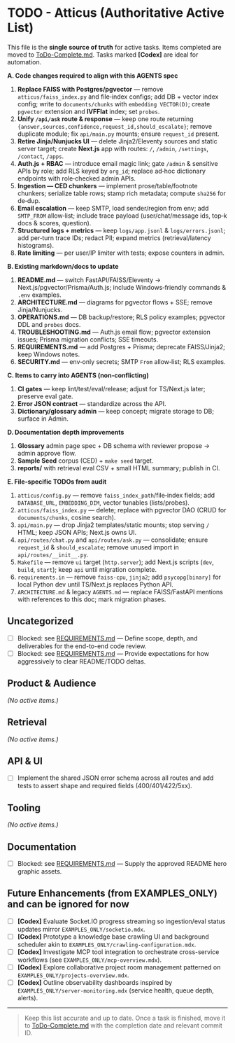 # TODO - Atticus (Authoritative Active List)

This file is the **single source of truth** for active tasks.
Items completed are moved to [ToDo-Complete.md](ToDo-Complete.md).
Tasks marked **[Codex]** are ideal for automation.

**A. Code changes required to align with this AGENTS spec**

1. **Replace FAISS with Postgres/pgvector** — remove `atticus/faiss_index.py` and file‑index configs; add DB + vector index config; write to `documents/chunks` with `embedding VECTOR(D)`; create `pgvector` extension and **IVFFlat** index; set `probes`.
2. **Unify `/api/ask` route & response** — keep one route returning `{answer,sources,confidence,request_id,should_escalate}`; remove duplicate module; fix `api/main.py` mounts; ensure `request_id` present.
3. **Retire Jinja/Nunjucks UI** — delete Jinja2/Eleventy sources and static server target; create **Next.js** app with routes: `/`, `/admin`, `/settings`, `/contact`, `/apps`.
4. **Auth.js + RBAC** — introduce email magic link; gate `/admin` & sensitive APIs by role; add RLS keyed by `org_id`; replace ad‑hoc dictionary endpoints with role‑checked admin APIs.
5. **Ingestion — CED chunkers** — implement prose/table/footnote chunkers; serialize table rows; stamp rich metadata; compute `sha256` for de‑dup.
6. **Email escalation** — keep SMTP, load sender/region from env; add `SMTP_FROM` allow‑list; include trace payload (user/chat/message ids, top‑k docs & scores, question).
7. **Structured logs + metrics** — keep `logs/app.jsonl` & `logs/errors.jsonl`; add per‑turn trace IDs; redact PII; expand metrics (retrieval/latency histograms).
8. **Rate limiting** — per user/IP limiter with tests; expose counters in admin.

**B. Existing markdown/docs to update**

1. **README.md** — switch FastAPI/FAISS/Eleventy → Next.js/pgvector/Prisma/Auth.js; include Windows‑friendly commands & `.env` examples.
2. **ARCHITECTURE.md** — diagrams for pgvector flows + SSE; remove Jinja/Nunjucks.
3. **OPERATIONS.md** — DB backup/restore; RLS policy examples; pgvector DDL and `probes` docs.
4. **TROUBLESHOOTING.md** — Auth.js email flow; pgvector extension issues; Prisma migration conflicts; SSE timeouts.
5. **REQUIREMENTS.md** — add Postgres + Prisma; deprecate FAISS/Jinja2; keep Windows notes.
6. **SECURITY.md** — env‑only secrets; SMTP `From` allow‑list; RLS examples.

**C. Items to carry into AGENTS (non‑conflicting)**

1. **CI gates** — keep lint/test/eval/release; adjust for TS/Next.js later; preserve eval gate.
2. **Error JSON contract** — standardize across the API.
3. **Dictionary/glossary admin** — keep concept; migrate storage to DB; surface in Admin.

**D. Documentation depth improvements**

1. **Glossary** admin page spec + DB schema with reviewer propose → admin approve flow.
2. **Sample Seed** corpus (CED) + `make seed` target.
3. **reports/** with retrieval eval CSV + small HTML summary; publish in CI.

**E. File‑specific TODOs from audit**

1. `atticus/config.py` — remove `faiss_index_path`/file‑index fields; add `DATABASE_URL`, `EMBEDDING_DIM`, vector tunables (lists/probes).
2. `atticus/faiss_index.py` — delete; replace with pgvector DAO (CRUD for `documents/chunks`, cosine search).
3. `api/main.py` — drop Jinja2 templates/static mounts; stop serving `/` HTML; keep JSON APIs; Next.js owns UI.
4. `api/routes/chat.py` and `api/routes/ask.py` — consolidate; ensure `request_id` & `should_escalate`; remove unused import in `api/routes/__init__.py`.
5. `Makefile` — remove `ui` target (`http.server`); add Next.js scripts (`dev`, `build`, `start`); keep `api` until migration complete.
6. `requirements.in` — remove `faiss-cpu`, `jinja2`; add `psycopg[binary]` for local Python dev until TS/Next.js replaces Python API.
7. `ARCHITECTURE.md` & legacy `AGENTS.md` — replace FAISS/FastAPI mentions with references to this doc; mark migration phases.

## Uncategorized

* [ ] Blocked: see [REQUIREMENTS.md](REQUIREMENTS.md#code-review-scope) — Define scope, depth, and deliverables for the end-to-end code review.
* [ ] Blocked: see [REQUIREMENTS.md](REQUIREMENTS.md#backlog-sweep-process) — Provide expectations for how aggressively to clear README/TODO deltas.

## Product & Audience

*(No active items.)*

## Retrieval

*(No active items.)*

## API & UI

* [ ]  Implement the shared JSON error schema across all routes and add tests to assert shape and required fields (400/401/422/5xx).

## Tooling

*(No active items.)*

## Documentation

* [ ] Blocked: see [REQUIREMENTS.md](REQUIREMENTS.md#hero-graphic-asset) — Supply the approved README hero graphic assets.

## Future Enhancements (from EXAMPLES_ONLY) and can be ignored for now

* [ ] **[Codex]** Evaluate Socket.IO progress streaming so ingestion/eval status updates mirror `EXAMPLES_ONLY/socketio.mdx`.
* [ ] **[Codex]** Prototype a knowledge base crawling UI and background scheduler akin to `EXAMPLES_ONLY/crawling-configuration.mdx`.
* [ ] **[Codex]** Investigate MCP tool integration to orchestrate cross-service workflows (see `EXAMPLES_ONLY/mcp-overview.mdx`).
* [ ] **[Codex]** Explore collaborative project room management patterned on `EXAMPLES_ONLY/projects-overview.mdx`.
* [ ] **[Codex]** Outline observability dashboards inspired by `EXAMPLES_ONLY/server-monitoring.mdx` (service health, queue depth, alerts).

---

> Keep this list accurate and up to date. Once a task is finished, move it to [ToDo-Complete.md](ToDo-Complete.md) with the completion date and relevant commit ID.
